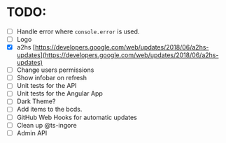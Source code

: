 # TODO:
* [ ] Handle error where `console.error` is used.
* [ ] Logo
* [x] a2hs [https://developers.google.com/web/updates/2018/06/a2hs-updates](https://developers.google.com/web/updates/2018/06/a2hs-updates)
* [ ] Change users permissions
* [ ] Show infobar on refresh
* [ ] Unit tests for the API
* [ ] Unit tests for the Angular App
* [ ] Dark Theme?
* [ ] Add items to the bcds.
* [ ] GitHub Web Hooks for automatic updates
* [ ] Clean up @ts-ingore
* [ ] Admin API
